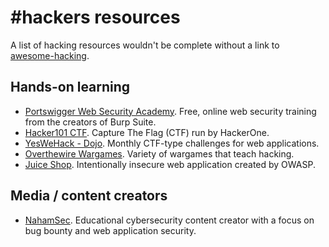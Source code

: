 # #hackers resources

A list of hacking resources wouldn't be complete without a link to
[awesome-hacking](https://github.com/Hack-with-Github/Awesome-Hacking).

## Hands-on learning

- [Portswigger Web Security Academy](https://portswigger.net/web-security).
  Free, online web security training from the creators of Burp Suite.
- [Hacker101 CTF](https://ctf.hacker101.com/). Capture The Flag (CTF)
  run by HackerOne.
- [YesWeHack - Dojo](https://dojo-yeswehack.com/). Monthly CTF-type challenges
  for web applications.
- [Overthewire Wargames](https://overthewire.org/wargames/). Variety of
  wargames that teach hacking.
- [Juice Shop](https://github.com/juice-shop/juice-shop). Intentionally
  insecure web application created by OWASP.

## Media / content creators

- [NahamSec](https://www.youtube.com/channel/UCCZDt7MuC3Hzs6IH4xODLBw).
  Educational cybersecurity content creator with a focus on bug bounty
  and web application security.
